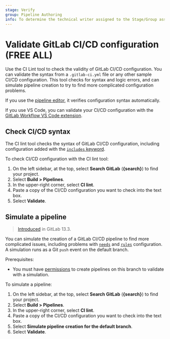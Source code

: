 ```yaml
---
stage: Verify
group: Pipeline Authoring
info: To determine the technical writer assigned to the Stage/Group associated with this page, see https://about.gitlab.com/handbook/product/ux/technical-writing/#assignments
---
```


# Validate GitLab CI/CD configuration **(FREE ALL)**

Use the CI Lint tool to check the validity of GitLab CI/CD configuration.
You can validate the syntax from a `.gitlab-ci.yml` file or any other sample CI/CD configuration.
This tool checks for syntax and logic errors, and can simulate pipeline
creation to try to find more complicated configuration problems.

If you use the [pipeline editor](pipeline_editor/index.md), it verifies configuration
syntax automatically.

If you use VS Code, you can validate your CI/CD configuration with the
[GitLab Workflow VS Code extension](../user/project/repository/vscode.md).

## Check CI/CD syntax

The CI lint tool checks the syntax of GitLab CI/CD configuration, including
configuration added with the [`includes` keyword](yaml/index.md#include).

To check CI/CD configuration with the CI lint tool:

1. On the left sidebar, at the top, select **Search GitLab** (**{search}**) to find your project.
1. Select **Build > Pipelines**.
1. In the upper-right corner, select **CI lint**.
1. Paste a copy of the CI/CD configuration you want to check into the text box.
1. Select **Validate**.

## Simulate a pipeline

> [Introduced](https://gitlab.com/gitlab-org/gitlab/-/issues/229794) in GitLab 13.3.

You can simulate the creation of a GitLab CI/CD pipeline to find more complicated issues,
including problems with [`needs`](yaml/index.md#needs) and [`rules`](yaml/index.md#rules)
configuration. A simulation runs as a Git `push` event on the default branch.

Prerequisites:

- You must have [permissions](../user/permissions.md#project-members-permissions)
  to create pipelines on this branch to validate with a simulation.

To simulate a pipeline:

1. On the left sidebar, at the top, select **Search GitLab** (**{search}**) to find your project.
1. Select **Build > Pipelines**.
1. In the upper-right corner, select **CI lint**.
1. Paste a copy of the CI/CD configuration you want to check into the text box.
1. Select **Simulate pipeline creation for the default branch**.
1. Select **Validate**.

